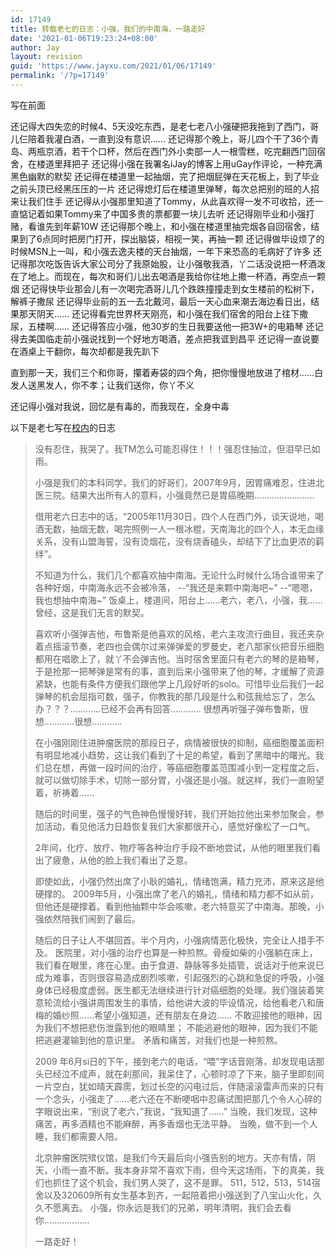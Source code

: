 ```yaml
---
id: 17149
title: 转载老七的日志：小强，我们的中南海，一路走好
date: '2021-01-06T19:23:24+08:00'
author: Jay
layout: revision
guid: 'https://www.jayxu.com/2021/01/06/17149'
permalink: '/?p=17149'
---
```


写在前面

还记得大四失恋的时候4、5天没吃东西，是老七老八小强硬把我拖到了西门，哥儿仨陪着我灌白酒，一直到没有意识……
还记得那个晚上，哥儿四个干了36个青岛、两瓶京酒，若干个口杯，然后在西门外小卖部一人一根雪糕，吃完翻西门回宿舍，在楼道里拜把子
还记得小强在我署名iJay的博客上用uGay作评论，一种充满黑色幽默的默契
还记得在楼道里一起抽烟，完了把烟屁弹在天花板上，到了毕业之前头顶已经黑压压的一片
还记得熄灯后在楼道里弹琴，每次总把别的班的人招来让我们住手
还记得从小强那里知道了Tommy，从此喜欢得一发不可收拾，还一直惦记着如果Tommy来了中国多贵的票都要一块儿去听
还记得刚毕业和小强打赌，看谁先到年薪10W
还记得那个晚上，和小强在楼道里抽完烟各自回宿舍，结果到了6点同时把房门打开，探出脑袋，相视一笑，再抽一颗
还记得做毕设烦了的时候MSN上一叫，和小强去逸夫楼的天台抽烟，一年下来恐高的毛病好了许多
还记得那次吃饭告诉大家公司分了我原始股，让小强敬我酒，丫二话没说把一杯酒泼在了地上。而现在，每次和哥们儿出去喝酒是我给你往地上撒一杯酒，再空点一颗烟
还记得快毕业那会儿有一次喝完酒哥儿几个跌跌撞撞走到女生楼前的松树下，解裤子撒尿
还记得毕业前的五一去北戴河，最后一天心血来潮去海边看日出，结果那天阴天……
还记得看完世界杯天刚亮，和小强在我们宿舍的阳台上往下撒尿，五楼啊……
还记得答应小强，他30岁的生日我要送他一把3W+的电箱琴
还记得去美国临走前小强说找到一个好地方喝酒，差点把我诓到昌平
还记得一直说要在酒桌上干翻你，每次却都是我先趴下

直到那一天，我们三个和你哥，攥着寿袋的四个角，把你慢慢地放进了棺材……白发人送黑发人，你不孝；让我们送你，你丫不义

还记得小强对我说，回忆是有毒的，而我现在，全身中毒

以下是老七写在<a href="http://www.renren.com/Login.do?rf=r&amp;domain=renren.com&amp;origURL=http%3A%2F%2Fblog.renren.com%2Fblog%2F73868%2F394644609" target="_blank" rel="noopener">校内</a>的日志
<blockquote>没有忍住，我哭了。我TM怎么可能忍得住！！！强忍住抽泣，但泪早已如雨。

小强是我们的本科同学，我们的好哥们，2007年9月，因胃痛难忍，住进北医三院。结果大出所有人的意料，小强竟然已是胃癌晚期……………………

借用老六日志中的话，“2005年11月30日，四个人在西门外，谈天说地，喝酒无数，抽烟无数，喝完照例一人一根冰棍，天南海北的四个人，本无血缘关系，没有山盟海誓，没有烫烟花，没有烧香磕头，却结下了比血更浓的羁绊”。

不知道为什么，我们几个都喜欢抽中南海。无论什么时候什么场合谁带来了各种好烟，中南海永远不会被冷落，
--“我还是来颗中南海吧~”
--“嗯嗯，我也想抽中南海~”
饭桌上，楼道间，阳台上……老六，老八，小强，我……曾经，这是我们无言的默契。

喜欢听小强弹吉他，布鲁斯是他喜欢的风格，老六主攻流行曲目，我还夹杂着点摇滚节奏，老四也会偶尔过来弹弹爱的罗曼史，老八那家伙把音乐细胞都用在唱歌上了，就丫不会弹吉他。当时宿舍里面只有老六的琴的是箱琴，于是抢那一把琴弹是常有的事，直到后来小强带来了他的琴，才缓解了资源紧缺，也能有条件方便我们跟他学上几段好听的solo。可惜毕业后我们一起弹琴的机会屈指可数，强子，你教我的那几段是什么和弦我给忘了，怎么办？？？…………已经不会再有回答…………
很想再听强子弹布鲁斯，很想…………很想…………

在小强刚刚住进肿瘤医院的那段日子，病情被很快的抑制，癌细胞覆盖面积有明显地减小趋势，这让我们看到了十足的希望，看到了黑暗中的曙光。我们总在想，再做一段时间的治疗，等癌细胞覆盖范围减小到一定程度之后，就可以做切除手术，切除一部分胃，小强还是小强。就这样，我们一直盼望着，祈祷着……

随后的时间里，强子的气色神色慢慢好转，我们开始拉他出来参加聚会，参加活动，看见他活力日趋恢复我们大家都很开心，感觉好像松了一口气。

2年间，化疗、放疗、物疗等各种治疗手段不断地尝试，从他的眼里我们看出了疲惫，从他的脸上我们看出了乏意。

即使如此，小强仍然出席了小耿的婚礼，情绪饱满，精力充沛，原来这是他硬撑的。
2009年5月，小强出席了老八的婚礼，情绪和精力都不如从前，但他还是硬撑着。看到他抽颗中华会咳嗽，老六特意买了中南海。那晚，小强依然陪我们闹到了最后。

随后的日子让人不堪回首。半个月内，小强病情恶化极快，完全让人措手不及。
医院里，对小强的治疗也算是一种煎熬。骨瘦如柴的小强躺在床上，我们看在眼里，疼在心里。由于食道、静脉等多处插管，说话对于他来说已成为难事，否则很容易造成剧烈咳嗽，引起强烈的心跳和急促的呼吸，小强身体已经极度虚弱。医生都无法继续进行针对癌细胞的处理。我们强装着笑意轮流给小强讲周围发生的事情，给他讲大波的毕设情况，给他看老八和唐梅的婚纱照……希望小强知道，还有朋友在身边……
不敢迎接他的眼神，因为我们不想把悲伤泄露到他的眼睛里；
不能逃避他的眼神，因为我们不能把逃避灌输到他的意识里。
矛盾和痛苦，对我们也是一种煎熬。

2009 年6月si日的下午，接到老六的电话，“喂”字话音刚落，却发现电话那头已经泣不成声，就在刹那间，我呆住了，心顿时凉了下来，脑子里即刻间一片空白，犹如晴天霹雳，划过长空的闪电过后，伴随滚滚雷声而来的只有一个念头，小强走了……老六还在不断哽咽中忍痛试图把那几个令人心碎的字眼说出来，“别说了老六，”我说，“我知道了……”
当晚，我们发现，这种痛苦，再多酒精也不能麻醉，再多香烟也无法平静。
当晚，做不到一个人睡，我们都需要人陪。

北京肿瘤医院殡仪馆，是我们今天最后向小强告别的地方。天亦有情，阴天，小雨一直不断。我本身非常不喜欢下雨，但今天这场雨，下的真美，我们也抓住了这个机会，我们男人哭了，这不是罪。
511，512，513，514宿舍以及320609所有女生基本到齐，一起陪着把小强送到了八宝山火化，久久不愿离去。
小强，你永远是我们的兄弟，明年清明，我们会去看你………………

一路走好！</blockquote>